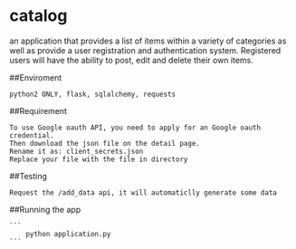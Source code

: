 # catalog

 an application that provides a list of items within a variety of categories as well as provide a user registration and authentication system. Registered users will have the ability to post, edit and delete their own items.
 
##Enviroment

	python2 ONLY, flask, sqlalchemy, requests

##Requirement

	To use Google oauth API, you need to apply for an Google oauth credential.
	Then download the json file on the detail page.
	Rename it as: client_secrets.json
	Replace your file with the file in directory

##Testing

	Request the /add_data api, it will automaticlly generate some data

##Running the app

	```
		python application.py
	```
